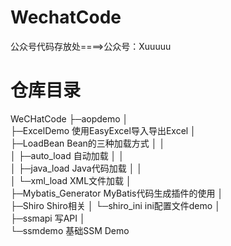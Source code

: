 # WechatCode
公众号代码存放处====>公众号：Xuuuuu

# 仓库目录
WeCHatCode
├─aopdemo
│  
├─ExcelDemo 使用EasyExcel导入导出Excel
│  
├─LoadBean Bean的三种加载方式
│  │  
│  ├─auto_load  自动加载
│  │  
│  ├─java_load  Java代码加载
│  │  
│  └─xml_load   XML文件加载
│      
├─Mybatis_Generator MyBatis代码生成插件的使用
│  
├─Shiro   Shiro相关
│  └─shiro_ini ini配置文件demo
│      
├─ssmapi  写API
│               
└─ssmdemo 基础SSM Demo
